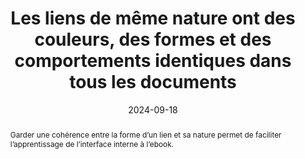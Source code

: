 ---
N: '133'
Rubrique: Liens
title: Les liens de même nature ont des couleurs, des formes et des comportements  identiques dans tous les documents
abstract: Garder une cohérence entre la forme d’un lien et sa nature permet de faciliter l’apprentissage de l’interface interne à l’ebook.
categories: 
    - "Liens"
agrege: O4133-E041
opquast: '4 133'
indiceebook: '41'
description: "Règle n°41"
before: "040"
weight: "041"
after: "042"
actif: '1'
layout: rules
date: 2024-09-18
tags: 
    - "Accessibilité"
    - "Lisibilité"
    - "Utilisabilité"
objectif: 
    - "Améliorer l'identification des liens et de leurs fonctions respectives."
Meo: 
    - "Appliquer des propriétés communes de style, de couleur, de graisse, de casse, de soulignement aux ensembles de liens de même nature."
Controle: 
    - "Dans l'ensemble de l’ebook, vérifier que les liens de même nature (liens au fil du texte, renvoi vers des notes, des réseaux sociaux, etc.) ont des présentations visuellement similaires dans l'ensemble de l’ebook."
epubcheck: 
ace: 
humancheck: true
ReadiumGoToolkit: 
Source: 
    - "Opquast"
Referentiel: 
    - ""
steps: 
    - "Projet éditorial"
---